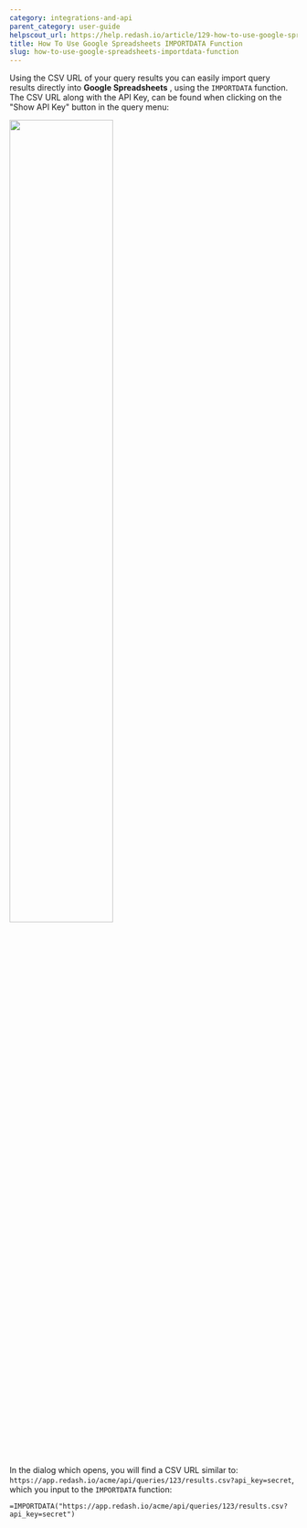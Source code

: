 ```yaml
---
category: integrations-and-api
parent_category: user-guide
helpscout_url: https://help.redash.io/article/129-how-to-use-google-spreadsheets-importdata-function
title: How To Use Google Spreadsheets IMPORTDATA Function
slug: how-to-use-google-spreadsheets-importdata-function
---
```


Using the CSV URL of your query results you can easily import query results
directly into **Google Spreadsheets** , using the `IMPORTDATA` function. The
CSV URL along with the API Key, can be found when clicking on the "Show API
Key" button in the query menu:

<img src="/assets/images/docs/gitbook/query-api-key.png" width="60%">

In the dialog which opens, you will find a CSV URL similar to:
`https://app.redash.io/acme/api/queries/123/results.csv?api_key=secret`, which
you input to the `IMPORTDATA` function:

`=IMPORTDATA("https://app.redash.io/acme/api/queries/123/results.csv?api_key=secret")`
